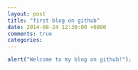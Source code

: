```yaml
---
layout: post
title: "first blog on github"
date: 2014-08-24 12:30:00 +0800
comments: true
categories: 
---
```


```javascript
alert("Welcome to my blog on github!");
```